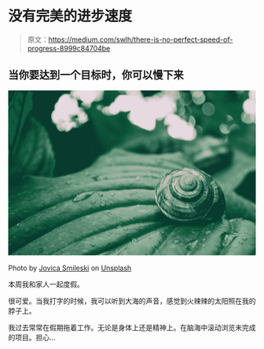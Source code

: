 # 没有完美的进步速度

> 原文：<https://medium.com/swlh/there-is-no-perfect-speed-of-progress-8999c84704be>

## 当你要达到一个目标时，你可以慢下来

![](img/bf3d542e0e558472577aa0de243f5943.png)

Photo by [Jovica Smileski](https://unsplash.com/photos/lUD9KmRnxDE?utm_source=unsplash&utm_medium=referral&utm_content=creditCopyText) on [Unsplash](https://unsplash.com/search/photos/snail-leaf?utm_source=unsplash&utm_medium=referral&utm_content=creditCopyText)

本周我和家人一起度假。

很可爱。当我打字的时候，我可以听到大海的声音，感觉到火辣辣的太阳照在我的脖子上。

我过去常常在假期拖着工作。无论是身体上还是精神上。在脑海中滚动浏览未完成的项目。担心…